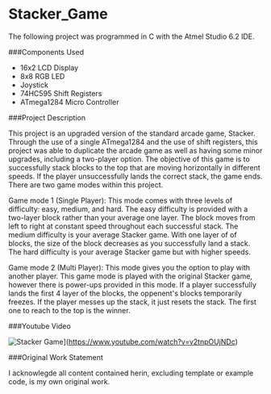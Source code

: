 # Stacker_Game
The following project was programmed in C with the Atmel Studio 6.2 IDE.

###Components Used

- 16x2 LCD Display
- 8x8 RGB LED
- Joystick
- 74HC595 Shift Registers
- ATmega1284 Micro Controller

###Project Description

This project is an upgraded version of the standard arcade game, Stacker. Through the use of a single ATmega1284 and the use of 
shift registers, this project was able to duplicate the arcade game as well as having some minor upgrades, including a two-player option.
The objective of this game is to successfully stack blocks to the top that are moving horizontally in different speeds. If the player
unsuccessfully lands the correct stack, the game ends. There are two game modes within this project.

Game mode 1 (Single Player): This mode comes with three levels of difficulty: easy, medium, and hard. The easy difficulty is provided with
a two-layer block rather than your average one layer. The block moves from left to right at constant speed throughout each successful
stack. The medium difficulty is your average Stacker game. With one layer of of blocks, the size of the block decreases as you successfully
land a stack. The hard difficulty is your average Stacker game but with higher speeds.

Game mode 2 (Multi Player): This mode gives you the option to play with another player. This game mode is played with the original Stacker
game, however there is power-ups provided in this mode. If a player successfully lands the first 4 layer of the blocks, the oppenent's blocks
temporarily freezes. If the player messes up the stack, it just resets the stack. The first one to reach to the top is the winner.

###Youtube Video


![Stacker Game](https://img.youtube.com/vi/v2tnpOUjNDc/0.jpg)](https://www.youtube.com/watch?v=v2tnpOUjNDc)

###Original Work Statement

I acknowlegde all content contained herin, excluding template or example code, is my own original work.
